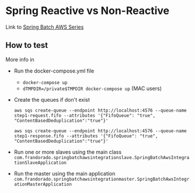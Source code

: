 # Spring Reactive vs Non-Reactive

Link to [Spring Batch AWS Series](https://frandorado.github.io/spring/2019/07/29/spring-batch-aws-series-introduction.html)


## How to test

More info in 

* Run the docker-compose.yml file
  * `docker-compose up`
  * `dTMPDIR=/private$TMPDIR docker-compose up` (MAC users)

* Create the queues if don't exist

  ```
  aws sqs create-queue --endpoint http://localhost:4576 --queue-name step1-request.fifo --attributes '{"FifoQueue": "true", "ContentBasedDeduplication":"true"}'

  aws sqs create-queue --endpoint http://localhost:4576 --queue-name step1-response.fifo --attributes '{"FifoQueue": "true", "ContentBasedDeduplication":"true"}'

  ```

* Run one or more slaves using the main class `com.frandorado.springbatchawsintegrationslave.SpringBatchAwsIntegrationSlaveApplication`

* Run the master using the main application `com.frandorado.springbatchawsintegrationmaster.SpringBatchAwsIntegrationMasterApplication`